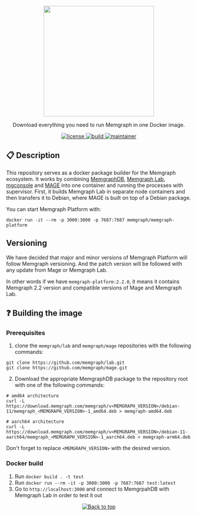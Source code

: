 <p align="center">
  <img src="https://uploads-ssl.webflow.com/5e7ceb09657a69bdab054b3a/5e7ceb09657a6937ab054bba_Black_Original%20_Logo.png" width="300"/>
</p>
<p align="center">Download everything you need to run Memgraph in one Docker image.</p>

<p align="center">
  <a href="https://github.com/memgraph/memgraph-platform/LICENSE">
    <img src="https://img.shields.io/github/license/memgraph/memgraph-platform" alt="license" title="license"/>
  </a>
  <a href="https://github.com/memgraph/memgraph-platform">
    <img src="https://img.shields.io/github/languages/code-size/memgraph/memgraph-platform" alt="build" title="build"/>
  </a>
  <a href="https://github.com/memgraph/memgraph-platform/stargazers">
    <img src="https://img.shields.io/badge/maintainer-mastermedo-yellow" alt="maintainer" title="maintainer"/>
  </a>
</p>

## :clipboard: Description

This repository serves as a docker package builder for the Memgraph ecosystem.
It works by combining
[MemgraphDB](https://github.com/memgraph/memgraph-platform), [Memgraph
Lab](https://github.com/memgraph/lab),
[mgconsole](https://github.com/memgraph/mgconsole) and
[MAGE](https://github.com/memgraph/mage) into one container and running the
processes with supervisor. First, it builds Memgraph Lab in separate node
containers and then transfers it to Debian, where MAGE is built on top of a
Debian package.

You can start Memgraph Platform with:

```
docker run -it --rm -p 3000:3000 -p 7687:7687 memgraph/memgraph-platform
```

## Versioning

We have decided that major and minor versions of Memgraph Platform will follow
Memgraph versioning. And the patch version will be followed with any
update from Mage or Memgraph Lab.

In other words if we have `memgraph-platform:2.2.0`, it means it contains Memgraph
2.2 version and compatible versions of Mage and Memgraph Lab.

## :question: Building the image

### Prerequisites

1. clone the `memgraph/lab` and `memgraph/mage` repositories with the following
   commands:

```
git clone https://github.com/memgraph/lab.git
git clone https://github.com/memgraph/mage.git
```

2. Download the appropriate MemgraphDB package to the repository root with one
   of the following commands:

```
# amd64 architecture
curl -L https://download.memgraph.com/memgraph/v<MEMGRAPH_VERSION>/debian-11/memgraph_<MEMGRAPH_VERSION>-1_amd64.deb > memgraph-amd64.deb

# aarch64 architecture
curl -L https://download.memgraph.com/memgraph/v<MEMGRAPH_VERSION>/debian-11-aarch64/memgraph_<MEMGRAPH_VERSION>-1_aarch64.deb > memgraph-arm64.deb
```

Don't forget to replace `<MEMGRAPH_VERSION>` with the desired version.

### Docker build

1. Run `docker build . -t test`
2. Run `docker run --rm -it -p 3000:3000 -p 7687:7687 test:latest`
3. Go to `http://localhost:3000` and connect to MemgrpahDB with Memgraph Lab in
   order to test it out

<p align="center">
  <a href="#">
    <img src="https://img.shields.io/badge/⬆️back_to_top_⬆️-white" alt="Back to top" title="Back to top"/>
  </a>
</p>
